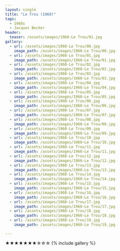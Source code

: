 ```yaml
---
layout: single
title: "Le Trou (1960)"
tags:
  - 1960s 
  - Jacques Becker
header:
  teaser: /assets/images/1960-Le Trou/01.jpg
gallery:
  - url: /assets/images/1960-Le Trou/00.jpg
    image_path: /assets/images/1960-Le Trou/00.jpg  
  - url: /assets/images/1960-Le Trou/01.jpg
    image_path: /assets/images/1960-Le Trou/01.jpg
  - url: /assets/images/1960-Le Trou/02.jpg
    image_path: /assets/images/1960-Le Trou/02.jpg
  - url: /assets/images/1960-Le Trou/03.jpg
    image_path: /assets/images/1960-Le Trou/03.jpg
  - url: /assets/images/1960-Le Trou/04.jpg
    image_path: /assets/images/1960-Le Trou/04.jpg
  - url: /assets/images/1960-Le Trou/05.jpg
    image_path: /assets/images/1960-Le Trou/05.jpg
  - url: /assets/images/1960-Le Trou/06.jpg
    image_path: /assets/images/1960-Le Trou/06.jpg
  - url: /assets/images/1960-Le Trou/07.jpg
    image_path: /assets/images/1960-Le Trou/07.jpg
  - url: /assets/images/1960-Le Trou/08.jpg
    image_path: /assets/images/1960-Le Trou/08.jpg
  - url: /assets/images/1960-Le Trou/09.jpg
    image_path: /assets/images/1960-Le Trou/09.jpg
  - url: /assets/images/1960-Le Trou/10.jpg
    image_path: /assets/images/1960-Le Trou/10.jpg
  - url: /assets/images/1960-Le Trou/11.jpg
    image_path: /assets/images/1960-Le Trou/11.jpg
  - url: /assets/images/1960-Le Trou/12.jpg
    image_path: /assets/images/1960-Le Trou/12.jpg
  - url: /assets/images/1960-Le Trou/13.jpg
    image_path: /assets/images/1960-Le Trou/13.jpg
  - url: /assets/images/1960-Le Trou/14.jpg
    image_path: /assets/images/1960-Le Trou/14.jpg
  - url: /assets/images/1960-Le Trou/15.jpg
    image_path: /assets/images/1960-Le Trou/15.jpg
  - url: /assets/images/1960-Le Trou/16.jpg
    image_path: /assets/images/1960-Le Trou/16.jpg
  - url: /assets/images/1960-Le Trou/17.jpg
    image_path: /assets/images/1960-Le Trou/17.jpg
  - url: /assets/images/1960-Le Trou/18.jpg
    image_path: /assets/images/1960-Le Trou/18.jpg
  - url: /assets/images/1960-Le Trou/19.jpg
    image_path: /assets/images/1960-Le Trou/19.jpg

---
```

★★★★★★★☆☆☆
{% include gallery %}
